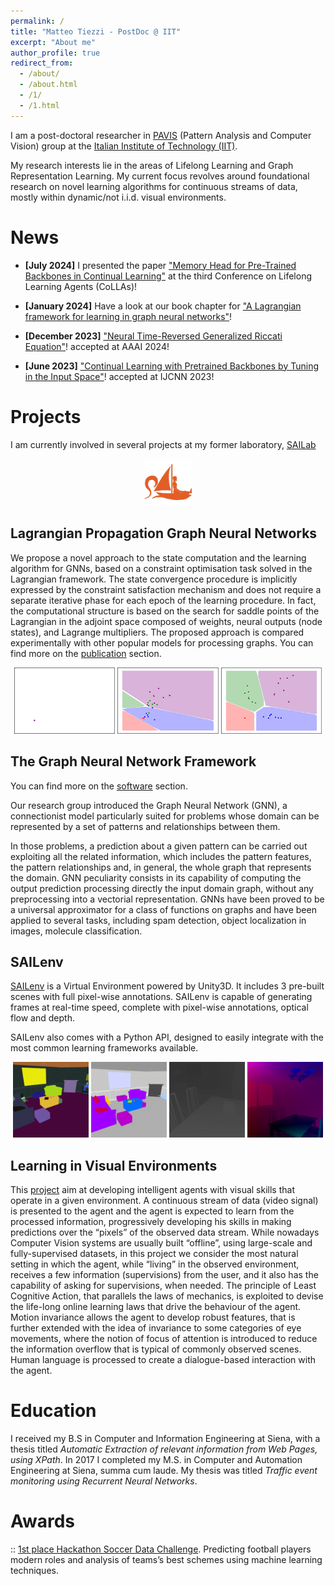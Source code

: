 ```yaml
---
permalink: /
title: "Matteo Tiezzi - PostDoc @ IIT"
excerpt: "About me"
author_profile: true
redirect_from: 
  - /about/
  - /about.html
  - /1/
  - /1.html
---
```




I am a post-doctoral researcher in [PAVIS](https://pavis.iit.it/) (Pattern Analysis and Computer Vision) group at the [Italian Institute of Technology (IIT)](https://www.iit.it/it/).
 
My research interests lie in the areas of Lifelong Learning and Graph Representation Learning. My current focus revolves around foundational research on novel learning algorithms for continuous streams of data, mostly within dynamic/not i.i.d. visual environments. 

News
====

- **[July 2024]** I presented the paper ["Memory Head for Pre-Trained Backbones in Continual Learning"](https://lifelong-ml.cc/Conferences/2024/acceptedpapersandvideos/conf-2024-1) at the third Conference on Lifelong Learning Agents (CoLLAs)! 

- **[January 2024]** Have a look at our book chapter for ["A Lagrangian framework for learning in graph neural networks"](https://www.sciencedirect.com/science/article/abs/pii/B9780323961042000154)! 

- **[December 2023]** ["Neural Time-Reversed Generalized Riccati Equation"](https://arxiv.org/abs/2312.09310)! accepted at AAAI 2024!   

- **[June 2023]** ["Continual Learning with Pretrained Backbones by Tuning in the Input Space"](https://arxiv.org/abs/2306.02947)! accepted at IJCNN 2023!   



Projects
========

I am currently involved in several projects at my former laboratory, [SAILab](https://sailab.diism.unisi.it/)

<p align="middle">
  <img src="../images/sailab.png" width="15%" />
</p>


Lagrangian Propagation Graph Neural Networks
--------------------------------------------

We propose a novel approach to the state computation and the learning algorithm for GNNs, based on a constraint optimisation task solved in the Lagrangian framework. The state convergence procedure is implicitly expressed by the constraint satisfaction mechanism and does not require a separate iterative phase for each epoch of the learning procedure. 
In fact, the computational structure is based on the search for saddle points of the Lagrangian in the adjoint space composed of weights, neural outputs (node states), and Lagrange multipliers. 
The proposed approach is compared experimentally with other popular models for processing graphs. 
You can find more on the [publication](https://mtiezzi.github.io/publications/) section.

<p align="middle">
  <img src="../images/fig_0.png" width="32%" />
  <img src="../images/fig_final200.png" width="32%" /> 
  <img src="../images/fig_final9900.png" width="32%" />
</p>


The Graph Neural Network Framework
----------------------------------
You can find more on the [software](https://mtiezzi.github.io/software/) section.

Our research group introduced the Graph Neural Network (GNN), a connectionist model particularly suited for problems whose domain can be represented by a set of patterns and relationships between them.

In those problems, a prediction about a given pattern can be carried out exploiting all the related information, which includes the pattern features, the pattern relationships and, in general, the whole graph that represents the domain. GNN peculiarity consists in its capability of computing the output prediction processing directly the input domain graph, without any preprocessing into a vectorial representation.
GNNs have been proved to be a universal approximator for a class of functions on graphs and have been applied to several tasks, including spam detection, object localization in images, molecule classification.

SAILenv
-------
[SAILenv](http://sailab.diism.unisi.it/sailenv/) is a Virtual Environment powered by Unity3D. It includes 3 pre-built scenes with full pixel-wise annotations. SAILenv is capable of generating frames at real-time speed, complete with pixel-wise annotations, optical flow and depth.

SAILenv also comes with a Python API, designed to easily integrate with the most common learning frameworks available.

<p align="middle">
  <img src="../images/instance-150x150.png" width="24%" />
  <img src="../images/category-150x150.png" width="24%" /> 
  <img src="../images/depth-150x150.png" width="24%" />
  <img src="../images/room02_flow-150x150.png" width="24%" />
</p>



Learning in Visual Environments
-------------------------------

This [project](http://sailab.diism.unisi.it/lve/) aim at developing intelligent agents with visual skills that operate in a given environment. A continuous stream of data (video signal) is presented to the agent and the agent is expected to learn from the processed information, progressively developing his skills in making predictions over the “pixels” of the observed data stream. While nowadays Computer Vision systems are usually built “offline”, using large-scale and fully-supervised datasets, in this project we consider the most natural setting in which the agent, while “living” in the observed environment, receives a few information (supervisions) from the user, and it also has the capability of asking for supervisions, when needed. The principle of Least Cognitive Action, that parallels the laws of mechanics, is exploited to devise the life-long online learning laws that drive the behaviour of the agent. Motion invariance allows the agent to develop robust features, that is further extended with the idea of invariance to some categories of eye movements, where the notion of focus of attention is introduced to reduce the information overflow that is typical of commonly observed scenes. Human language is processed to create a dialogue-based interaction with the agent.


Education
=========
I received my B.S in Computer and Information Engineering at Siena, with a thesis titled *Automatic Extraction of relevant information from Web Pages, using XPath*.
In 2017 I completed my M.S. in Computer and Automation Engineering at Siena, summa cum laude.
My thesis was titled *Traffic event monitoring using Recurrent Neural Networks*.

Awards
======

:: [1st place Hackathon Soccer Data Challenge](http://sailab.diism.unisi.it/first-place-at-sobigdata-soccer-data-challenge/).
Predicting football players modern roles and analysis of teams’s best schemes using machine learning techniques.

